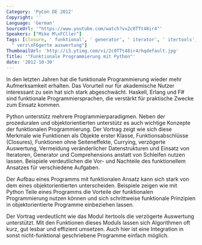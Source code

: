 ```yaml
---
Category: 'PyCon DE 2012'
Copyright: ''
Language: 'German'
SourceUrl: '"https://www.youtube.com/watch?v=2c0TTt48ir4"'
Speakers: ["Mike M\xFCller"]
Tags: [closure, ' funktional', ' generator', ' iterator', ' itertools', ' paradigma',
  " verz\xF6gerte auswertung"]
ThumbnailUrl: 'http://i3.ytimg.com/vi/2c0TTt48ir4/hqdefault.jpg'
Title: '"Funktionale Programmierung mit Python"'
date: '2012-10-30'
---
```

In den letzten Jahren hat die funktionale Programmierung wieder mehr
Aufmerksamkeit erhalten. Das Vorurteil nur für akademische Nutzer interessant
zu sein hat sich stark abgeschwächt. Haskell, Erlang und F# sind funktionale
Programmiersprachen, die verstärkt für praktische Zwecke zum Einsatz kommen.

Python unterstütz mehrere Programmierparadigmen. Neben der prozeduralen und
objektorientierten unterstütz es auch wichtige Konzepte der funktionalen
Programmierung. Der Vortrag zeigt wie sich diese Merkmale wie Funktionen als
Objekte erster Klasse, Funktionsabschlüsse (Closures), Funktionen ohne
Seiteneffekte, Currying, verzögerte Auswertung, Vermeidung veränderlicher
Datenstrukturen und Einsatz von Iteratoren, Generator und Comprehensions
anstatt von Schleifen nutzen lassen. Beispiele verdeutlichen die Vor- und
Nachteile des funktionellem Ansatzes für verschiedene Aufgaben.

Der Aufbau eines Programms mit funktionalen Ansatz kann sich stark von dem
eines objektorientierten unterscheiden. Beispiele zeigen wie mit Python Teile
eines Programms die Vorteile der funktionalen Programmierung nutzen können und
sich schrittweise funktionale Prinzipien in objektorientierte Programme
einbeziehen lassen.

Der Vortrag verdeutlicht wie das Modul itertools die verzögerte Auswertung
unterstützt. Mit den Funktionen dieses Moduls lassen sich Algorithmen oft
kurz, gut lesbar und effizient umsetzen. Auch hier ist eine Integration in
sonst nicht-funktional geschriebene Programme einfach möglich.

